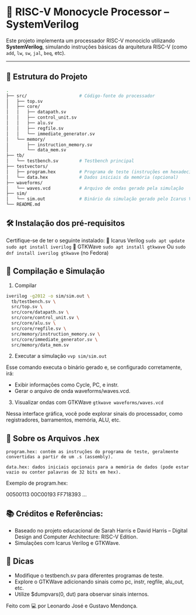 # 🔧 RISC-V Monocycle Processor – SystemVerilog

Este projeto implementa um processador RISC-V monociclo utilizando **SystemVerilog**, simulando instruções básicas da arquitetura RISC-V (como `add`, `lw`, `sw`, `jal`, `beq`, etc).

---

## 📁 Estrutura do Projeto

```bash
.
├── src/                    # Código-fonte do processador
│   ├── top.sv
│   ├── core/
│   │   ├── datapath.sv
│   │   ├── control_unit.sv
│   │   ├── alu.sv
│   │   ├── regfile.sv
│   │   └── immediate_generator.sv
│   └── memory/
│       ├── instruction_memory.sv
│       └── data_mem.sv
├── tb/
│   └── testbench.sv        # Testbench principal
├── testvectors/
│   ├── program.hex         # Programa de teste (instruções em hexadecimal)
│   └── data.hex            # Dados iniciais da memória (opcional)
├── waveforms/
│   └── waves.vcd           # Arquivo de ondas gerado pela simulação
├── sim/
│   └── sim.out             # Binário da simulação gerado pelo Icarus Verilog
└── README.md
```

## 🛠️ Instalação dos pré-requisitos

Certifique-se de ter o seguinte instalado:
🔹 Icarus Verilog
	```sudo apt update```
	```sudo apt install iverilog```
🔹 GTKWave
	```sudo apt install gtkwave```
Ou ```sudo dnf install iverilog gtkwave``` (no Fedora)

## 🚀 Compilação e Simulação

1. Compilar
```bash
iverilog -g2012 -o sim/sim.out \
  tb/testbench.sv \
  src/top.sv \
  src/core/datapath.sv \
  src/core/control_unit.sv \
  src/core/alu.sv \
  src/core/regfile.sv \
  src/memory/instruction_memory.sv \
  src/core/immediate_generator.sv \
  src/memory/data_mem.sv
```

2. Executar a simulação
```vvp sim/sim.out```

Esse comando executa o binário gerado e, se configurado corretamente, irá:
- Exibir informações como Cycle, PC, e instr.
- Gerar o arquivo de onda waveforms/waves.vcd.

3. Visualizar ondas com GTKWave
```gtkwave waveforms/waves.vcd```

Nessa interface gráfica, você pode explorar sinais do processador, como registradores, barramentos, memória, ALU, etc.

## 🧪 Sobre os Arquivos .hex

    program.hex: contém as instruções do programa de teste, geralmente convertidas a partir de um .s (assembly).

    data.hex: dados iniciais opcionais para a memória de dados (pode estar vazio ou conter palavras de 32 bits em hex).

Exemplo de program.hex:

00500113
00C00193
FF718393
...

## 📚 Créditos e Referências:

- Baseado no projeto educacional de Sarah Harris e David Harris – Digital Design and Computer Architecture: RISC-V Edition.
- Simulações com Icarus Verilog e GTKWave.

## 📌 Dicas

- Modifique o testbench.sv para diferentes programas de teste.
- Explore o GTKWave adicionando sinais como pc, instr, regfile, alu_out, etc.
- Utilize $dumpvars(0, dut) para observar sinais internos.

Feito com 💻 por Leonardo José e Gustavo Mendonça.